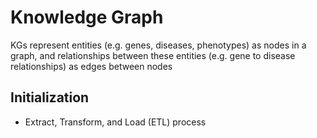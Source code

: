 # Knowledge Graph

KGs represent entities (e.g. genes, diseases, phenotypes) as nodes in a graph, and relationships between these entities (e.g. gene to disease relationships) as edges between nodes

## Initialization
- Extract, Transform, and Load (ETL) process